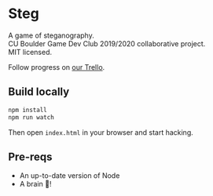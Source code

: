 # Steg

A game of steganography.  
CU Boulder Game Dev Club 2019/2020 collaborative project.  
MIT licensed.

Follow progress on [our Trello](https://trello.com/b/Z5izrS20/cugdc).

## Build locally

```bash
npm install
npm run watch
```

Then open `index.html` in your browser and start hacking.

## Pre-reqs

* An up-to-date version of Node
* A brain 🧠!
